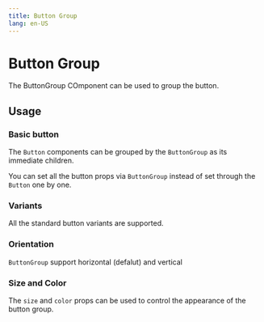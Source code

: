 ```yaml
---
title: Button Group
lang: en-US
---
```


<!-- <script setup lang="ts">
  import props from "../../../example/button/description/en-props.ts";
  import slots from "../../../example/button/description/en-slots.ts";
</script> -->

# Button Group

The ButtonGroup COmponent can be used to group the button.

## Usage

### Basic button

The `Button` components can be grouped by the `ButtonGroup` as its immediate children.

You can set all the button props via `ButtonGroup` instead of set through the `Button` one by one.

<demo src="../../../example/button-group/basic.vue" />

### Variants

All the standard button variants are supported.

<demo src="../../../example/button-group/variant.vue" />

### Orientation

`ButtonGroup` support horizontal (defalut) and vertical

<demo src="../../../example/button-group/orientation.vue" />

### Size and Color

The `size` and `color` props can be used to control the appearance of the button group.

<demo src="../../../example/button-group/size-color.vue" />
